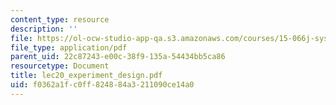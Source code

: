 ```yaml
---
content_type: resource
description: ''
file: https://ol-ocw-studio-app-qa.s3.amazonaws.com/courses/15-066j-system-optimization-and-analysis-for-manufacturing-summer-2003/f0362a1fc0ff824884a3211090ce14a0_lec20_experiment_design.pdf
file_type: application/pdf
parent_uid: 22c87243-e00c-38f9-135a-54434bb5ca86
resourcetype: Document
title: lec20_experiment_design.pdf
uid: f0362a1f-c0ff-8248-84a3-211090ce14a0
---
```

